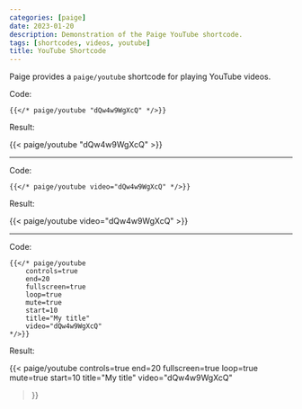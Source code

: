 ```yaml
---
categories: [paige]
date: 2023-01-20
description: Demonstration of the Paige YouTube shortcode.
tags: [shortcodes, videos, youtube]
title: YouTube Shortcode
---
```


Paige provides a `paige/youtube` shortcode for playing YouTube videos.

<!--more-->

Code:

```go-text-template
{{</* paige/youtube "dQw4w9WgXcQ" */>}}
```

Result:

{{< paige/youtube "dQw4w9WgXcQ" >}}

---

Code:

```go-text-template
{{</* paige/youtube video="dQw4w9WgXcQ" */>}}
```

Result:

{{< paige/youtube video="dQw4w9WgXcQ" >}}

---

Code:

```go-text-template
{{</* paige/youtube
    controls=true
    end=20
    fullscreen=true
    loop=true
    mute=true
    start=10
    title="My title"
    video="dQw4w9WgXcQ"
*/>}}
```

Result:

{{< paige/youtube
    controls=true
    end=20
    fullscreen=true
    loop=true
    mute=true
    start=10
    title="My title"
    video="dQw4w9WgXcQ"
>}}
